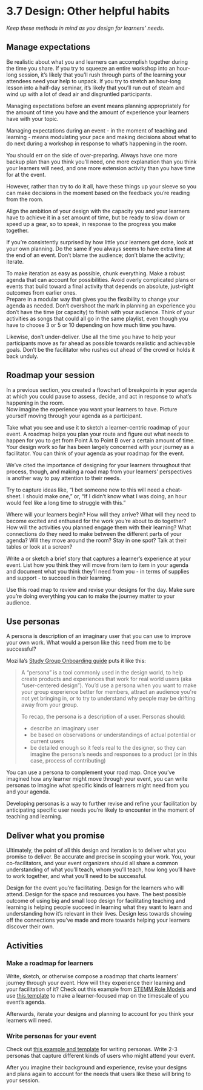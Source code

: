 # 3.7 Design: Other helpful habits

_Keep these methods in mind as you design for learners’ needs._

## Manage expectations

Be realistic about what you and learners can accomplish together during the time you share. If you try to squeeze an entire workshop into an hour-long session, it’s likely that you’ll rush through parts of the learning your attendees need your help to unpack. If you try to stretch an hour-long lesson into a half-day seminar, it’s likely that you’ll run out of steam and wind up with a lot of dead air and disgruntled participants.

Managing expectations before an event means planning appropriately for the amount of time you have and the amount of experience your learners have with your topic.

Managing expectations during an event - in the moment of teaching and learning - means modulating your pace and making decisions about what to do next during a workshop in response to what’s happening in the room.

You should err on the side of over-preparing. Always have one more backup plan than you think you’ll need, one more explanation than you think your learners will need, and one more extension activity than you have time for at the event.

However, rather than try to do it all, have these things up your sleeve so you can make decisions in the moment based on the feedback you’re reading from the room.

Align the ambition of your design with the capacity you and your learners have to achieve it in a set amount of time, but be ready to slow down or speed up a gear, so to speak, in response to the progress you make together.

If you’re consistently surprised by how little your learners get done, look at your own planning. Do the same if you always seems to have extra time at the end of an event. Don’t blame the audience; don’t blame the activity; iterate.

To make iteration as easy as possible, chunk everything. Make a robust agenda that can account for possibilities. Avoid overly complicated plans or events that build toward a final activity that depends on absolute, just-right outcomes from earlier ones.  
Prepare in a modular way that gives you the flexibility to change your agenda as needed. Don’t overshoot the mark in planning an experience you don’t have the time \(or capacity\) to finish with your audience. Think of your activities as songs that could all go in the same playlist, even though you have to choose 3 or 5 or 10 depending on how much time you have.

Likewise, don’t under-deliver. Use all the time you have to help your participants move as far ahead as possible towards realistic and achievable goals. Don’t be the facilitator who rushes out ahead of the crowd or holds it back unduly.

## Roadmap your session

In a previous section, you created a flowchart of breakpoints in your agenda at which you could pause to assess, decide, and act in response to what’s happening in the room.  
Now imagine the experience you want your learners to have. Picture yourself moving through your agenda as a participant.

Take what you see and use it to sketch a learner-centric roadmap of your event. A roadmap helps you plan your route and figure out what needs to happen for you to get from Point A to Point B over a certain amount of time. Your design work so far has been largely concerned with your journey as a facilitator. You can think of your agenda as your roadmap for the event.

We’ve cited the importance of designing for your learners throughout that process, though, and making a road map from your learners’ perspectives is another way to pay attention to their needs.

Try to capture ideas like, “I bet someone new to this will need a cheat-sheet. I should make one,” or, “If I didn’t know what I was doing, an hour would feel like a long time to struggle with this.”

Where will your learners begin? How will they arrive? What will they need to become excited and enthused for the work you’re about to do together? How will the activities you planned engage them with their learning? What connections do they need to make between the different parts of your agenda? Will they move around the room? Stay in one spot? Talk at their tables or look at a screen?

Write a or sketch a brief story that captures a learner’s experience at your event. List how you think they will move from item to item in your agenda and document what you think they’ll need from you - in terms of supplies and support - to succeed in their learning.

Use this road map to review and revise your designs for the day. Make sure you’re doing everything you can to make the journey matter to your audience.

## Use personas

A persona is description of an imaginary user that you can use to improve your own work. What would a person like this need from me to be successful?

Mozilla’s [Study Group Onboarding guide](https://mozillascience.github.io/study-group-onboarding/6.3-personas.html) puts it like this:

> A “persona” is a tool commonly used in the design world, to help create products and experiences that work for real world users \(aka “user-centered design”\). You’d use a persona when you want to make your group experience better for members, attract an audience you're not yet bringing in, or to try to understand why people may be drifting away from your group.
>
> To recap, the persona is a description of a user. Personas should:
>
> * describe an imaginary user
> * be based on observations or understandings of actual potential or current users
> * be detailed enough so it feels real to the designer, so they can imagine the persona’s needs and responses to a product \(or in this case, process of contributing\)

You can use a persona to complement your road map. Once you’ve imagined how any learner might move through your event, you can write personas to imagine what specific kinds of learners might need from you and your agenda.

Developing personas is a way to further revise and refine your facilitation by anticipating specific user needs you’re likely to encounter in the moment of teaching and learning.

## Deliver what you promise

Ultimately, the point of all this design and iteration is to deliver what you promise to deliver. Be accurate and precise in scoping your work. You, your co-facilitators, and your event organizers should all share a common understanding of what you’ll teach, whom you’ll teach, how long you’ll have to work together, and what you’ll need to be successful.

Design for the event you’re facilitating. Design for the learners who will attend. Design for the space and resources you have. The best possible outcome of using big and small loop design for facilitating teaching and learning is helping people succeed in learning what they want to learn and understanding how it’s relevant in their lives. Design less towards showing off the connections you’ve made and more towards helping your learners discover their own.

## Activities

### Make a roadmap for learners

Write, sketch, or otherwise compose a roadmap that charts learners’ journey through your event. How will they experience their learning and your facilitation of it? Check out this example from [STEMM Role Models](https://github.com/KirstieJane/STEMMRoleModels/issues/1) and use [this template](/activities/make-a-roadmap-for-learners.pdf) to make a learner-focused map on the timescale of you event’s agenda.

Afterwards, iterate your designs and planning to account for you think your learners will need.

### Write personas for your event

Check out [this example and template](/activities/write-personas-for-your-event) for writing personas. Write 2-3 personas that capture different kinds of users who might attend your event.

After you imagine their background and experience, revise your designs and plans again to account for the needs that users like these will bring to your session.

